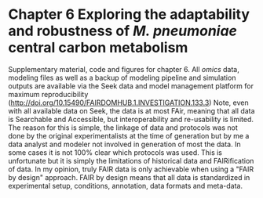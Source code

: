 # Chapter 6 Exploring the adaptability and robustness of *M. pneumoniae* central carbon metabolism

Supplementary material, code and figures for chapter 6.
All *omics* data, modeling files as well as a backup of modeling pipeline and simulation outputs are available via the Seek data and model management platform for maximum reproducibility 
(http://doi.org/10.15490/FAIRDOMHUB.1.INVESTIGATION.133.3) 
Note, even with all available data on Seek, the data is at most FAir, meaning that all data is Searchable and Accessible, but interoperability and re-usability is limited. The reason for this is simple, the linkage of data and protocols was not done by the original experimentalists at the time of generation but by me a data analyst and modeler not involved in generation of most the data. In some cases it is not 100% clear which protocols was used. This is unfortunate but it is simply the limitations of historical data and FAIRification of data.
In my opinion, truly FAIR data is only achievable when using a "FAIR by design" approach. FAIR by design means that all data is standardized in experimental setup, conditions, annotation, data formats and meta-data. 


